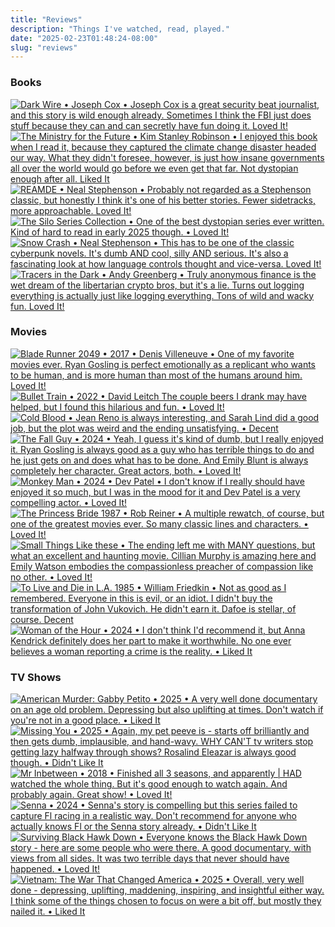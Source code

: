 ```yaml
---
title: "Reviews"
description: "Things I've watched, read, played."
date: "2025-02-23T01:48:24-08:00"
slug: "reviews"
---
```


### Books

[![Dark Wire • Joseph Cox • Joseph Cox is a great security beat journalist, and this story is wild enough already. Sometimes I think the FBI just does stuff because they can and can secretly have fun doing it. Loved It!](../../assets/images/posts/PngImage43919Ad5A30-review-a6d1efbe-5de8-4a8b-8875-796aff0ada0f.png)](/images/posts/PngImage43919Ad5A30-review-a6d1efbe-5de8-4a8b-8875-796aff0ada0f.jpg)
[![The Ministry for the Future • Kim Stanley Robinson • I enjoyed this book when I read it, because they captured the climate change disaster headed our way. What they didn't foresee, however, is just how insane governments all over the world would go before we even get that far. Not dystopian enough after all. Liked It](../../assets/images/posts/PngImage4F579D31240-review-7451bed2-59af-4d84-9a7c-66aee2e710cc.png)](/images/posts/PngImage4F579D31240-review-7451bed2-59af-4d84-9a7c-66aee2e710cc.jpg)
[![REAMDE • Neal Stephenson • Probably not regarded as a Stephenson classic, but honestly I think it's one of his better stories. Fewer sidetracks, more approachable. Loved It!](../../assets/images/posts/PngImage4A79B0E5E30-review-f9e93501-df54-4be4-a46e-908f7c5af5e5.png)](/images/posts/PngImage4A79B0E5E30-review-f9e93501-df54-4be4-a46e-908f7c5af5e5.jpg)
[![The Silo Series Collection • One of the best dystopian series ever written. Kind of hard to read in early 2025 though. • Loved It!](../../assets/images/posts/Silo-Series-Collection-review-3ABD1A95-A382-4EB0-AD9E-B5253755A6BD.png)](/images/posts/Silo-Series-Collection-review-3ABD1A95-A382-4EB0-AD9E-B5253755A6BD.jpg)
[![Snow Crash • Neal Stephenson • This has to be one of the classic cyberpunk novels. It's dumb AND cool, silly AND serious. It's also a fascinating look at how language controls thought and vice-versa. Loved It!](../../assets/images/posts/PngImage4D3F935C6C0-review-591b3665-f084-4cf9-9881-f5c78d33aea5.png)](/images/posts/PngImage4D3F935C6C0-review-591b3665-f084-4cf9-9881-f5c78d33aea5.jpg)
[![Tracers in the Dark • Andy Greenberg • Truly anonymous finance is the wet dream of the libertarian crypto bros, but it's a lie. Turns out logging everything is actually just like logging everything. Tons of wild and wacky fun. Loved It!](../../assets/images/posts/PngImage4Bb4B153Ff0-review-3a9aa495-7f1a-4e22-958c-8d35ad1090d5.png)](/images/posts/PngImage4Bb4B153Ff0-review-3a9aa495-7f1a-4e22-958c-8d35ad1090d5.jpg)

### Movies

[![Blade Runner 2049 • 2017 • Denis Villeneuve • One of my favorite movies ever. Ryan Gosling is perfect emotionally as a replicant who wants to be human, and is more human than most of the humans around him. Loved It!](../../assets/images/posts/PngImage4851A68CDc0-review-c037fd42-3ceb-435c-b80d-6135451e9eca.png)](/images/posts/PngImage4851A68CDc0-review-c037fd42-3ceb-435c-b80d-6135451e9eca.jpg)
[![Bullet Train • 2022 • David Leitch The couple beers I drank may have helped, but I found this hilarious and fun. • Loved It!](../../assets/images/posts/PngImage48908Df7560-review-fc161232-4836-49b8-8d35-5414af55097c.png)](/images/posts/PngImage48908Df7560-review-fc161232-4836-49b8-8d35-5414af55097c.jpg)
[![Cold Blood • Jean Reno is always interesting, and Sarah Lind did a good job, but the plot was weird and the ending unsatisfying. • Decent](../../assets/images/posts/Cold-Blood-review-2ECDD41C-4181-4540-9E06-BBA87F1D3EF5.png)](/images/posts/Cold-Blood-review-2ECDD41C-4181-4540-9E06-BBA87F1D3EF5.jpg)
[![The Fall Guy • 2024 • Yeah, I guess it's kind of dumb, but I really enjoyed it. Ryan Gosling is always good as a guy who has terrible things to do and he just gets on and does what has to be done. And Emily Blunt is always completely her character. Great actors, both. • Loved It!](../../assets/images/posts/The-Fall-Guy-review-EDA16B3D-1BEE-4437-8504-4487F9BB456B.png)](/images/posts/The-Fall-Guy-review-EDA16B3D-1BEE-4437-8504-4487F9BB456B.jpg)
[![Monkey Man • 2024 • Dev Patel • I don't know if I really should have enjoyed it so much, but I was in the mood for it and Dev Patel is a very compelling actor. • Loved It!](../../assets/images/posts/Monkey-Man-review-EDA16B3D-1BEE-4437-8504-4487F9BB456B.png)](/images/posts/Monkey-Man-review-EDA16B3D-1BEE-4437-8504-4487F9BB456B.jpg)
[![The Princess Bride 1987 • Rob Reiner • A multiple rewatch, of course, but one of the greatest movies ever. So many classic lines and characters. • Loved It!](../../assets/images/posts/ThePrincessBrideReview-be189bc8-20cc-44eb-b5c6-3a39d917defb.png)](/images/posts/ThePrincessBrideReview-be189bc8-20cc-44eb-b5c6-3a39d917defb.jpg)
[![Small Things Like these • The ending left me with MANY questions, but what an excellent and haunting movie. Cillian Murphy is amazing here and Emily Watson embodies the compassionless preacher of compassion like no other. • Loved It!](../../assets/images/posts/Small-Things-Like-These-review-B7EA41BD-78D5-4E3B-AAD4-BE16300AED91.png)](/images/posts/Small-Things-Like-These-review-B7EA41BD-78D5-4E3B-AAD4-BE16300AED91.jpg)
[![To Live and Die in L.A. 1985 • William Friedkin • Not as good as I remembered. Everyone in this is evil, or an idiot. I didn't buy the transformation of John Vukovich. He didn't earn it. Dafoe is stellar, of course. Decent](../../assets/images/posts/ToLiveAndDieInL.A.Review-c431a1c8-0edb-465d-bcd8-f8b33d1de492.png)](/images/posts/ToLiveAndDieInL.A.Review-c431a1c8-0edb-465d-bcd8-f8b33d1de492.jpg)
[![Woman of the Hour • 2024 • I don't think I'd recommend it, but Anna Kendrick definitely does her part to make it worthwhile. No one ever believes a woman reporting a crime is the reality. • Liked It](../../assets/images/posts/Woman-of-the-Hour-review-EDA16B3D-1BEE-4437-8504-4487F9BB456B.png)](/images/posts/Woman-of-the-Hour-review-EDA16B3D-1BEE-4437-8504-4487F9BB456B.jpg)

### TV Shows

[![American Murder: Gabby Petito • 2025 • A very well done documentary on an age old problem. Depressing but also uplifting at times. Don't watch if you're not in a good place. • Liked It](../../assets/images/posts/PngImage40C6A17DB10-review-cc7cc661-18f8-4d71-ac1f-d67b5a7af69b.png)](/images/posts/PngImage40C6A17DB10-review-cc7cc661-18f8-4d71-ac1f-d67b5a7af69b.jpg)
[![Missing You • 2025 • Again, my pet peeve is - starts off brilliantly and then gets dumb, implausible, and hand-wavy. WHY CAN'T tv writers stop getting lazy halfway through shows? Rosalind Eleazar is always good though. • Didn't Like It](../../assets/images/posts/Missing-You-review-E3468A66-9C4D-482C-9570-41B5E4390803.png)](/images/posts/Missing-You-review-E3468A66-9C4D-482C-9570-41B5E4390803.jpg)
[![Mr Inbetween • 2018 • Finished all 3 seasons, and apparently | *HAD* watched the whole thing. But it's good enough to watch again. And probably again. Great show! • Loved It!](../../assets/images/posts/MrInbetweenReview-7ee14a41-5583-4682-8738-833a6761ec40.png)](/images/posts/MrInbetweenReview-7ee14a41-5583-4682-8738-833a6761ec40.jpg)
[![Senna • 2024 • Senna's story is compelling but this series failed to capture Fl racing in a realistic way. Don't recommend for anyone who actually knows Fl or the Senna story already. • Didn't Like It](../../assets/images/posts/SennaReview-5cd2edc2-d007-4dd7-b37a-b2719957697b.png)](/images/posts/SennaReview-5cd2edc2-d007-4dd7-b37a-b2719957697b.jpg)
[![Surviving Black Hawk Down • Everyone knows the Black Hawk Down story - here are some people who were there. A good documentary, with views from all sides. It was two terrible days that never should have happened. • Loved It!](../../assets/images/posts/SurvivingBlackHawkDownReview-a6d3b952-df30-4f46-b9d7-845e7b6a3fce.png)](/images/posts/SurvivingBlackHawkDownReview-a6d3b952-df30-4f46-b9d7-845e7b6a3fce.jpg)
[![Vietnam: The War That Changed America • 2025 • Overall, very well done - depressing, uplifting, maddening, inspiring, and insightful either way. I think some of the things chosen to focus on were a bit off, but mostly they nailed it. • Liked It](../../assets/images/posts/PngImage4E32Ad42D80-review-af9dd394-2bff-4e5b-8f59-771f03a2bf41.png)](/images/posts/PngImage4E32Ad42D80-review-af9dd394-2bff-4e5b-8f59-771f03a2bf41.jpg)
